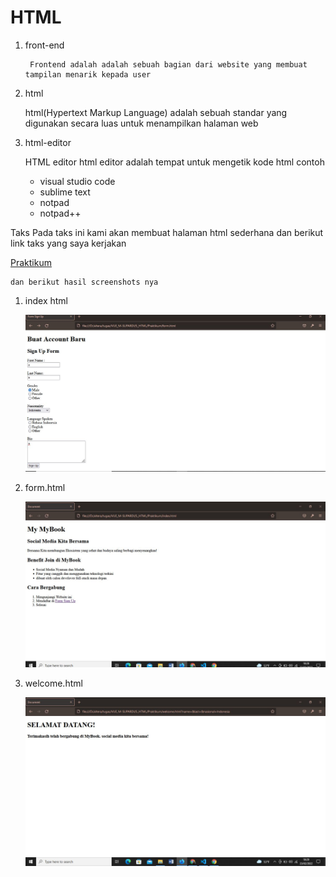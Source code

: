 # HTML
1. front-end

        Frontend adalah adalah sebuah bagian dari website yang membuat tampilan menarik kepada user
     
2. html

    html(Hypertext Markup Language) adalah sebuah standar yang digunakan secara luas untuk menampilkan halaman web
3. html-editor
   
      HTML editor html editor adalah tempat untuk mengetik kode html 
      contoh 
      - visual studio code
      - sublime text
      - notpad
      - notpad++
  
  
  Taks 
    Pada taks ini kami akan membuat halaman html sederhana dan berikut link taks yang saya kerjakan

 [Praktikum](https://github.com/pardi123/VUE_M-SUPARDI/tree/main/5_HTML/Praktikum)  

    dan berikut hasil screenshots nya

1. index html
   
    ![index.html](https://github.com/pardi123/VUE_M-SUPARDI/blob/main/5_HTML/Screenchots/screenshot-index.JPG) 
2. form.html

      ![form.html](https://github.com/pardi123/VUE_M-SUPARDI/blob/main/5_HTML/Screenchots/screnshoots-form.JPG) 
3. welcome.html

     ![welcome.html](https://github.com/pardi123/VUE_M-SUPARDI/blob/main/5_HTML/Screenchots/screnshoots-welcomeJPG.JPG) 
    